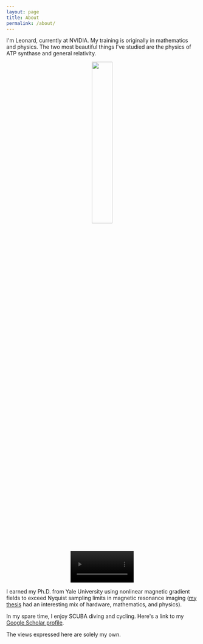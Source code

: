 ```yaml
---
layout: page
title: About
permalink: /about/
---
```


I'm Leonard, currently at NVIDIA.  My training is originally in mathematics and physics.  The two most beautiful things I've studied are the physics of ATP synthase and general relativity.

<div class="p" align="center" width="100%">
    <img width="33%" src="{{ site.url }}/assets/GRdistort.gif"> 
    <div class="myvideo">
       <video  style="width:33%; height:auto;" autoplay controls loop="loop">
           <source src="{{ site.url }}/assets/atpsynthase.ogv" type="video/ogg" />
       </video>
    </div>    
</div>

I earned my Ph.D. from Yale University using nonlinear magnetic gradient fields to exceed Nyquist sampling limits in magnetic resonance imaging ([my thesis][nlgthesis] had an interesting mix of hardware, mathematics, and physics).  

In my spare time, I enjoy SCUBA diving and cycling.  Here's a link to my [Google Scholar profile][scholar].

The views expressed here are solely my own. 

[scholar]:https://scholar.google.com/citations?user=ItNIda0AAAAJ&hl=en&oi=ao
[nlgthesis]:https://drive.google.com/open?id=1o9w1TSCzuPCTP0rlX_YAasKfAHDMhQFv
[ivychair]:http://www.brownsv.club/leadership-2
